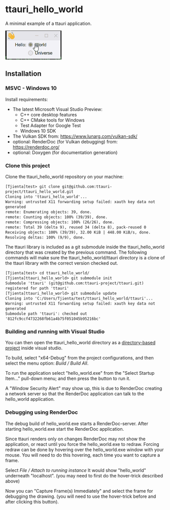 # ttauri_hello_world
A minimal example of a ttauri application.

![Screenshot](docs/media/screenshot-20210218.gif)

Installation
------------

### MSVC - Windows 10

Install requirements:
 - The latest Microsoft Visual Studio Preview:
   - C++ core desktop features
   - C++ CMake tools for Windows
   - Test Adapter for Google Test
   - Windows 10 SDK
 - The Vulkan SDK from: https://www.lunarg.com/vulkan-sdk/
 - optional: RenderDoc (for Vulkan debugging) from: https://renderdoc.org/
 - optional: Doxygen (for documentation generation)

### Clone this project

Clone the ttauri_hello_world repository on your machine:

```no_syntax
[Tjienta]test> git clone git@github.com:ttauri-project/ttauri_hello_world.git
Cloning into 'ttauri_hello_world'...
Warning: untrusted X11 forwarding setup failed: xauth key data not generated
remote: Enumerating objects: 39, done.
remote: Counting objects: 100% (39/39), done.
remote: Compressing objects: 100% (26/26), done.
remote: Total 39 (delta 9), reused 34 (delta 8), pack-reused 0
Receiving objects: 100% (39/39), 32.00 KiB | 448.00 KiB/s, done.
Resolving deltas: 100% (9/9), done.
```

The ttauri library is included as a git submodule inside the ttauri_hello_world
directory that was created by the previous command. The following commands will
make sure the ttauri_hello_world/ttauri directory is a clone of the ttauri library
with the correct version checked out.

```no_syntax
[Tjienta]test> cd ttauri_hello_world/
[Tjienta]ttauri_hello_world> git submodule init
Submodule 'ttauri' (git@github.com:ttauri-project/ttauri.git) registered for path 'ttauri'
[Tjienta]ttauri_hello_world> git submodule update
Cloning into 'C:/Users/Tjienta/test/ttauri_hello_world/ttauri'...
Warning: untrusted X11 forwarding setup failed: xauth key data not generated
Submodule path 'ttauri': checked out '812fc9ccf4732268fb61a4b75f051045b95216bc'
```

### Building and running with Visual Studio
You can then open the ttauri\_hello\_world directory as a [directory-based project] inside visual studio.

To build, select "x64-Debug" from the project configurations, and then select
the menu option: _Build / Build All_.

To run the application select "hello\_world.exe" from the "Select Startup Item..." pull-down menu; and then press the button to run it.

A "Window Security Alert" may show up, this is due to RenderDoc creating a
network server so that the RenderDoc application can talk to the hello\_world
application.

### Debugging using RenderDoc
The debug build of hello\_world.exe starts a RenderDoc-server. After starting
hello\_world.exe start the RenderDoc application.

Since ttauri renders only on changes RenderDoc may not show the application,
or react until you force the hello\_world.exe to redraw. Forcing redraw can
be done by hovering over the hello\_world.exe window with your mouse.
You will need to do this hovering, each time you want to capture a frame.

Select _File / Attach to running instance_ It would show "hello\_world" underneath "localhost". (you may need to first do the hover-trick described above)

Now you can "Capture Frame(s) Immediately" and select the frame for debugging
the drawing. (you will need to use the hover-trick before and after clicking
this button).

[directory-based project]: https://docs.microsoft.com/en-us/visualstudio/ide/develop-code-in-visual-studio-without-projects-or-solutions?view=vs-2019
